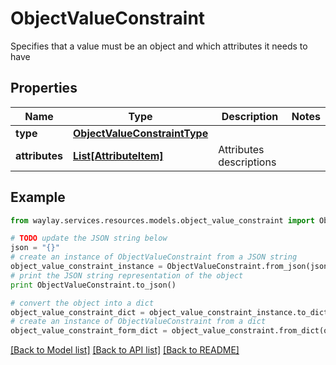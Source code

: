 # ObjectValueConstraint

Specifies that a value must be an object and which attributes it needs to have

## Properties

Name | Type | Description | Notes
------------ | ------------- | ------------- | -------------
**type** | [**ObjectValueConstraintType**](ObjectValueConstraintType.md) |  | 
**attributes** | [**List[AttributeItem]**](AttributeItem.md) | Attributes descriptions | 

## Example

```python
from waylay.services.resources.models.object_value_constraint import ObjectValueConstraint

# TODO update the JSON string below
json = "{}"
# create an instance of ObjectValueConstraint from a JSON string
object_value_constraint_instance = ObjectValueConstraint.from_json(json)
# print the JSON string representation of the object
print ObjectValueConstraint.to_json()

# convert the object into a dict
object_value_constraint_dict = object_value_constraint_instance.to_dict()
# create an instance of ObjectValueConstraint from a dict
object_value_constraint_form_dict = object_value_constraint.from_dict(object_value_constraint_dict)
```
[[Back to Model list]](../README.md#documentation-for-models) [[Back to API list]](../README.md#documentation-for-api-endpoints) [[Back to README]](../README.md)


